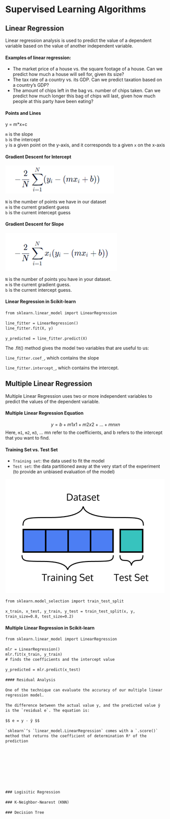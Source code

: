 # Supervised Learning Algorithms

## Linear Regression 
Linear regression analysis is used to predict the value of a dependent variable based on the value of another independent variable. 

#### Examples of linear regression:

* The market price of a house vs. the square footage of a house. Can we predict how much a house will sell for, given its size?
* The tax rate of a country vs. its GDP. Can we predict taxation based on a country’s GDP?
* The amount of chips left in the bag vs. number of chips taken. Can we predict how much longer this bag of chips will last, given how much people at this party have been eating?

#### Points and Lines

y = m*x+c 

`m` is the slope<br/>
`b` is the intercept<br/>
`y` is a given point on the y-axis, and it corresponds to a given `x` on the x-axis<br/>

#### Gradient Descent for Intercept

![](images/gradient_descent.png)

`N` is the number of points we have in our dataset<br/>
`m` is the current gradient guess<br/>
`b` is the current intercept guess<br/>

#### Gradient Descent for Slope

![](images/gradient_descent_slope.png)

`N` is the number of points you have in your dataset.<br/>
`m` is the current gradient guess.<br/>
`b` is the current intercept guess.<br/>

#### Linear Regression in Scikit-learn

```
from sklearn.linear_model import LinearRegression

line_fitter = LinearRegression()
line_fitter.fit(X, y)

y_predicted = line_fitter.predict(X)
```

The .fit() method gives the model two variables that are useful to us:

`line_fitter.coef_`, which contains the slope<br/>

`line_fitter.intercept_`, which contains the intercept.<br/>

## Multiple Linear Regression

Multiple Linear Regression uses two or more independent variables to predict the values of the dependent variable.

#### Multiple Linear Regression Equation
$$ y = b + m1x1 + m2x2 + ... + mnxn $$
Here, `m1`, `m2`, `m3`, … mn refer to the coefficients, and b refers to the intercept that you want to find.

#### Training Set vs. Test Set

* `Training set`: the data used to fit the model
* `Test set`: the data partitioned away at the very start of the experiment (to provide an unbiased evaluation of the model)

![](images/set.png)

```
from sklearn.model_selection import train_test_split
 
x_train, x_test, y_train, y_test = train_test_split(x, y, train_size=0.8, test_size=0.2)
```
#### Multiple Linear Regression in Scikit-learn

```
from sklearn.linear_model import LinearRegression

mlr = LinearRegression()
mlr.fit(x_train, y_train) 
# finds the coefficients and the intercept value

y_predicted = mlr.predict(x_test)

#### Residual Analysis

One of the technique can evaluate the accuracy of our multiple linear regression model.

The difference between the actual value y, and the predicted value ŷ is the `residual e`. The equation is:

$$ e = y - ŷ $$

`sklearn`‘s `linear_model.LinearRegression` comes with a `.score()` method that returns the coefficient of determination R² of the prediction









### Logisitic Regression

### K-Neighbor-Nearest (KNN)

### Decision Tree



